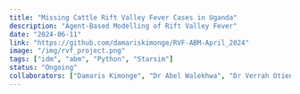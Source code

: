 ```yaml
---
title: "Missing Cattle Rift Valley Fever Cases in Uganda"
description: "Agent-Based Modelling of Rift Valley Fever"
date: "2024-06-11"
link: "https://github.com/damariskimonge/RVF-ABM-April_2024"
image: "/img/rvf_project.png"
tags: ["idm", "abm", "Python", "Starsim"]
status: "Ongoing"
collaborators: ["Damaris Kimonge", "Dr Abel Walekhwa", "Dr Verrah Otiende", "Dr Godfrey Madigu"]
---
```



